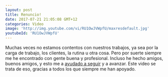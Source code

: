 ```yaml
---
layout: post
title: Renuncio!
date: 2017-07-21 21:05:08 GMT+12
categories: Video
image: 'http://img.youtube.com/vi/RU1OwJVWpfU/maxresdefault.jpg'
youtubeId: 'RU1OwJVWpfU'
---
```

Muchas veces no estamos contentos con nuestros trabajos, ya sea por la carga de trabajo, los clientes, la rutina u otra cosa. Pero por suerte siempre me he encontrado con gente buena y profesional. Incluso he hecho amigos, buenos amigos, y esto me a [ayudado a seguir](http://www.arielcerda.com/los-primeros-traumaticos-dias-del-viaje-que-espero-cambiara-mi-vida/) y a avanzar. Este video se trata de eso, gracias a todos los que siempre me han apoyado.
